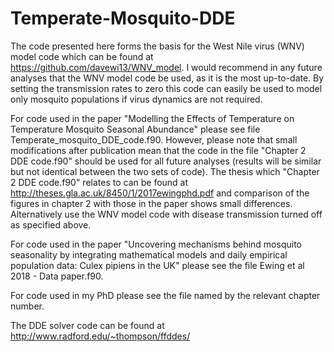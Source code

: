 # Temperate-Mosquito-DDE

The code presented here forms the basis for the West Nile virus (WNV) model code which can be found at https://github.com/davewi13/WNV_model.  I would recommend in any future analyses that the WNV model code be used, as it is the most up-to-date.  By setting the transmission rates to zero this code can easily be used to model only mosquito populations if virus dynamics are not required.

For code used in the paper "Modelling the Effects of Temperature on Temperature Mosquito Seasonal Abundance" please see file Temperate_mosquito_DDE_code.f90.  However, please note that small modifications after publication mean that the code in the file "Chapter 2 DDE code.f90" should be used for all future analyses (results will be similar but not identical between the two sets of code).  The thesis which "Chapter 2 DDE code.f90" relates to can be found at http://theses.gla.ac.uk/8450/1/2017ewingphd.pdf and comparison of the figures in chapter 2 with those in the paper shows small differences.  Alternatively use the WNV model code with disease transmission turned off as specified above. 

For code used in the paper "Uncovering mechanisms behind mosquito seasonality by integrating mathematical models and daily empirical population data: Culex pipiens in the UK" please see the file Ewing et al 2018 - Data paper.f90.

For code used in my PhD please see the file named by the relevant chapter number.

The DDE solver code can be found at http://www.radford.edu/~thompson/ffddes/
